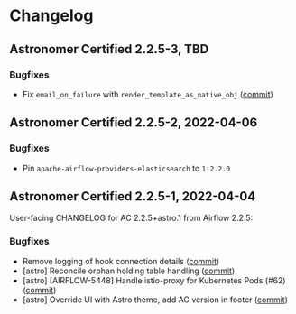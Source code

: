 # Changelog

Astronomer Certified 2.2.5-3, TBD
----------------------------------------

### Bugfixes

- Fix `email_on_failure` with `render_template_as_native_obj` ([commit](https://github.com/astronomer/airflow/commit/06d8dfb7acebd8eb44362e3b3e66dc7d1ff3a31e))

Astronomer Certified 2.2.5-2, 2022-04-06
----------------------------------------

### Bugfixes

- Pin `apache-airflow-providers-elasticsearch` to `1!2.2.0`

Astronomer Certified 2.2.5-1, 2022-04-04
----------------------------------------

User-facing CHANGELOG for AC 2.2.5+astro.1 from Airflow 2.2.5:

### Bugfixes

- Remove logging of hook connection details ([commit](https://github.com/astronomer/airflow/commit/1b1d0a63ee4669bde0458a65999efe6077cced2e))
- [astro] Reconcile orphan holding table handling ([commit](https://github.com/astronomer/airflow/commit/ff7eb71fe8aacf8b9665b0e46d0c508f7475787f))
- [astro] [AIRFLOW-5448] Handle istio-proxy for Kubernetes Pods (#62) ([commit](https://github.com/astronomer/airflow/commit/1c6e3d4e6f1dd98264c0ca8375b0685ea8c5ced1))
- [astro] Override UI with Astro theme, add AC version in footer ([commit](https://github.com/astronomer/airflow/commit/d29644bfb135ce1a8ce128894fb8fd9ec27b92ab))
